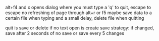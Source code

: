 alt+f4 and x opens dialog where you must type a 'q' to quit, escape to escape
no refreshing of page through alt+r or f5
maybe save data to a certain file when typing and a small delay, delete file when quitting

quit is save or delete if no text
open is create
save strategy: if changed, save after 2 seconds of no save or save every 5 changes
